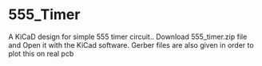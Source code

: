 # 555_Timer
A KiCaD design for simple 555 timer circuit..
Download 555_timer.zip file and Open it with the KiCad software.
Gerber files are also given in order to plot this on real pcb
